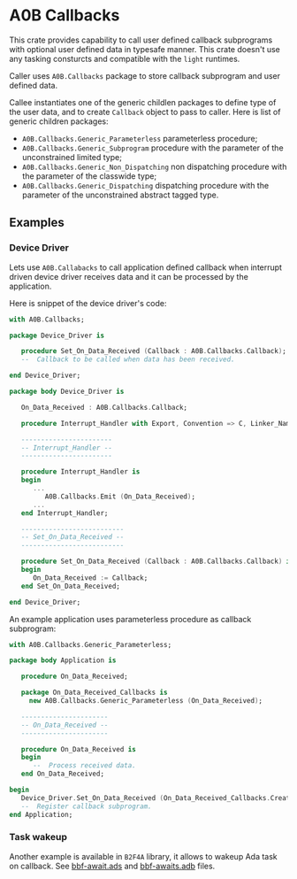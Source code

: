 # A0B Callbacks

This crate provides capability to call user defined callback subprograms with optional user defined data in typesafe manner. This crate doesn't use any tasking consturcts and compatible with the `light` runtimes.

Caller uses `A0B.Callbacks` package to store callback subprogram and user defined data.

Callee instantiates one of the generic childlen packages to define type of the user data, and to create `Callback` object to pass to caller. Here is list of generic children packages:
 * `A0B.Callbacks.Generic_Parameterless` parameterless procedure;
 * `A0B.Callbacks.Generic_Subprogram` procedure with the parameter of the unconstrained limited type;
 * `A0B.Callbacks.Generic_Non_Dispatching` non dispatching procedure with the parameter of the classwide type;
 * `A0B.Callbacks.Generic_Dispatching` dispatching procedure with the parameter of the unconstrained abstract tagged type.

## Examples

### Device Driver

Lets use `A0B.Callabacks` to call application defined callback when interrupt driven device driver receives data and it can be processed by the application.

Here is snippet of the device driver's code:

```ada
with A0B.Callbacks;

package Device_Driver is

   procedure Set_On_Data_Received (Callback : A0B.Callbacks.Callback);
   --  Callback to be called when data has been received.

end Device_Driver;
```

```ada
package body Device_Driver is

   On_Data_Received : A0B.Callbacks.Callback;

   procedure Interrupt_Handler with Export, Convention => C, Linker_Name => "DeviceHandler";

   -----------------------
   -- Interrupt_Handler --
   -----------------------

   procedure Interrupt_Handler is
   begin
      ...
         A0B.Callbacks.Emit (On_Data_Received);
      ...
   end Interrupt_Handler;

   --------------------------
   -- Set_On_Data_Received --
   --------------------------

   procedure Set_On_Data_Received (Callback : A0B.Callbacks.Callback) is
   begin
      On_Data_Received := Callback;
   end Set_On_Data_Received;

end Device_Driver;
```

An example application uses parameterless procedure as callback subprogram:

```ada
with A0B.Callbacks.Generic_Parameterless;

package body Application is

   procedure On_Data_Received;

   package On_Data_Received_Callbacks is
     new A0B.Callbacks.Generic_Parameterless (On_Data_Received);

   ----------------------
   -- On_Data_Received --
   ----------------------

   procedure On_Data_Received is
   begin
      --  Process received data.
   end On_Data_Received;

begin
   Device_Driver.Set_On_Data_Received (On_Data_Received_Callbacks.Create_Callback);
   --  Register callback subprogram.
end Application;
```

### Task wakeup

Another example is available in `B2F4A` library, it allows to wakeup Ada task on callback.
See [bbf-await.ads](https://github.com/godunko/b2f4a/blob/master/source/bbf-awaits.ads) 
and [bbf-awaits.adb](https://github.com/godunko/b2f4a/blob/master/source/bbf-awaits.adb) files.
